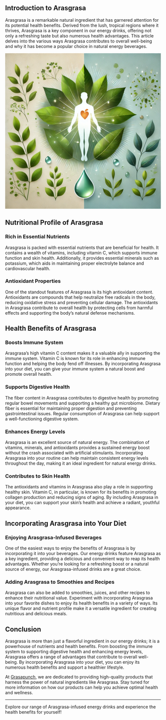 ## Introduction to Arasgrasa

Arasgrasa is a remarkable natural ingredient that has garnered attention for its potential health benefits. Derived from the lush, tropical regions where it thrives, Arasgrasa is a key component in our energy drinks, offering not only a refreshing taste but also numerous health advantages. This article delves into the various ways Arasgrasa contributes to overall well-being and why it has become a popular choice in natural energy beverages.

[![Arasgrasa Energy Drink](../image/A_serene_image_representing_health_and_wellness,_f.png)](https://www.grasapunch.live)

## Nutritional Profile of Arasgrasa

### Rich in Essential Nutrients

Arasgrasa is packed with essential nutrients that are beneficial for health. It contains a wealth of vitamins, including vitamin C, which supports immune function and skin health. Additionally, it provides essential minerals such as potassium, which aids in maintaining proper electrolyte balance and cardiovascular health.

### Antioxidant Properties

One of the standout features of Arasgrasa is its high antioxidant content. Antioxidants are compounds that help neutralize free radicals in the body, reducing oxidative stress and preventing cellular damage. The antioxidants in Arasgrasa contribute to overall health by protecting cells from harmful effects and supporting the body’s natural defense mechanisms.

## Health Benefits of Arasgrasa

### Boosts Immune System

Arasgrasa’s high vitamin C content makes it a valuable ally in supporting the immune system. Vitamin C is known for its role in enhancing immune function and helping the body fend off illnesses. By incorporating Arasgrasa into your diet, you can give your immune system a natural boost and promote overall health.

### Supports Digestive Health

The fiber content in Arasgrasa contributes to digestive health by promoting regular bowel movements and supporting a healthy gut microbiome. Dietary fiber is essential for maintaining proper digestion and preventing gastrointestinal issues. Regular consumption of Arasgrasa can help support a well-functioning digestive system.

### Enhances Energy Levels

Arasgrasa is an excellent source of natural energy. The combination of vitamins, minerals, and antioxidants provides a sustained energy boost without the crash associated with artificial stimulants. Incorporating Arasgrasa into your routine can help maintain consistent energy levels throughout the day, making it an ideal ingredient for natural energy drinks.

### Contributes to Skin Health

The antioxidants and vitamins in Arasgrasa also play a role in supporting healthy skin. Vitamin C, in particular, is known for its benefits in promoting collagen production and reducing signs of aging. By including Arasgrasa in your diet, you can support your skin’s health and achieve a radiant, youthful appearance.

## Incorporating Arasgrasa into Your Diet

### Enjoying Arasgrasa-Infused Beverages

One of the easiest ways to enjoy the benefits of Arasgrasa is by incorporating it into your beverages. Our energy drinks feature Arasgrasa as a key ingredient, providing a delicious and convenient way to reap its health advantages. Whether you’re looking for a refreshing boost or a natural source of energy, our Arasgrasa-infused drinks are a great choice.

### Adding Arasgrasa to Smoothies and Recipes

Arasgrasa can also be added to smoothies, juices, and other recipes to enhance their nutritional value. Experiment with incorporating Arasgrasa into your favorite dishes to enjoy its health benefits in a variety of ways. Its unique flavor and nutrient profile make it a versatile ingredient for creating nutritious and delicious meals.

## Conclusion

Arasgrasa is more than just a flavorful ingredient in our energy drinks; it is a powerhouse of nutrients and health benefits. From boosting the immune system to supporting digestive health and enhancing energy levels, Arasgrasa offers a range of advantages that contribute to overall well-being. By incorporating Arasgrasa into your diet, you can enjoy its numerous health benefits and support a healthier lifestyle.

At [Grasapunch](https://www.grasapunch.com), we are dedicated to providing high-quality products that harness the power of natural ingredients like Arasgrasa. Stay tuned for more information on how our products can help you achieve optimal health and wellness.

---

Explore our range of Arasgrasa-infused energy drinks and experience the health benefits for yourself!
